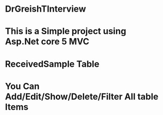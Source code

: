 # DrGreishTInterview
# This is a Simple project using Asp.Net core 5 MVC
# ReceivedSample Table
# You Can Add/Edit/Show/Delete/Filter All table Items
